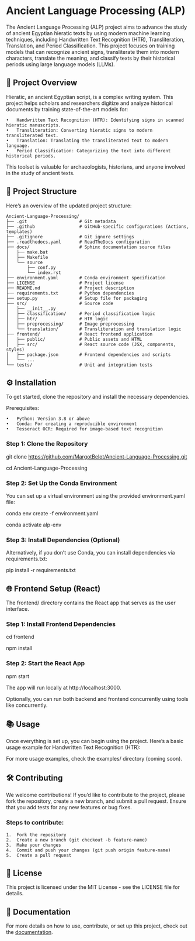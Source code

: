 # Ancient Language Processing (ALP)

The Ancient Language Processing (ALP) project aims to advance the study of ancient Egyptian hieratic texts by using modern machine learning techniques, including Handwritten Text Recognition (HTR), Transliteration, Translation, and Period Classification. This project focuses on training models that can recognize ancient signs, transliterate them into modern characters, translate the meaning, and classify texts by their historical periods using large language models (LLMs).


## 🏺 Project Overview

Hieratic, an ancient Egyptian script, is a complex writing system. This project helps scholars and researchers digitize and analyze historical documents by training state-of-the-art models for:

	•	Handwritten Text Recognition (HTR): Identifying signs in scanned hieratic manuscripts.
	•	Transliteration: Converting hieratic signs to modern transliterated text.
	•	Translation: Translating the transliterated text to modern language.
	•	Period Classification: Categorizing the text into different historical periods.

This toolset is valuable for archaeologists, historians, and anyone involved in the study of ancient texts.


## 📂 Project Structure

Here’s an overview of the updated project structure:

```plain text
Ancient-Language-Processing/
├── .git                    # Git metadata
├── .github                 # GitHub-specific configurations (Actions, templates)
├── .gitignore              # Git ignore settings
├── .readthedocs.yaml       # ReadTheDocs configuration
├── docs/                   # Sphinx documentation source files
│   ├── make.bat
│   ├── Makefile
│   └── source
│       ├── conf.py
│       └── index.rst
├── environment.yaml        # Conda environment specification
├── LICENSE                 # Project license
├── README.md               # Project description
├── requirements.txt        # Python dependencies
├── setup.py                # Setup file for packaging
├── src/                    # Source code
│   ├── __init__.py
│   ├── classification/     # Period classification logic
│   ├── htr/                # HTR logic
│   ├── preprocessing/      # Image preprocessing
│   └── translation/        # Transliteration and translation logic
├── frontend/               # React frontend application
│   ├── public/             # Public assets and HTML
│   ├── src/                # React source code (JSX, components, styles)
│   ├── package.json        # Frontend dependencies and scripts
│   └── ...
└── tests/                  # Unit and integration tests
```


## ⚙️ Installation

To get started, clone the repository and install the necessary dependencies.

Prerequisites:

	•	Python: Version 3.8 or above
	•	Conda: For creating a reproducible environment
	•	Tesseract OCR: Required for image-based text recognition

### Step 1: Clone the Repository

git clone https://github.com/MargotBelot/Ancient-Language-Processing.git

cd Ancient-Language-Processing

### Step 2: Set Up the Conda Environment

You can set up a virtual environment using the provided environment.yaml file:

conda env create -f environment.yaml

conda activate alp-env

### Step 3: Install Dependencies (Optional)

Alternatively, if you don’t use Conda, you can install dependencies via requirements.txt:

pip install -r requirements.txt


## 🌐 Frontend Setup (React)

The frontend/ directory contains the React app that serves as the user interface.

### Step 1: Install Frontend Dependencies

cd frontend

npm install

### Step 2: Start the React App

npm start

The app will run locally at http://localhost:3000.

Optionally, you can run both backend and frontend concurrently using tools like concurrently.


## 📚 Usage

Once everything is set up, you can begin using the project. Here’s a basic usage example for Handwritten Text Recognition (HTR):


For more usage examples, check the examples/ directory (coming soon).


## 🛠 Contributing

We welcome contributions! If you’d like to contribute to the project, please fork the repository, create a new branch, and submit a pull request. Ensure that you add tests for any new features or bug fixes.

### Steps to contribute:

	1.	Fork the repository
	2.	Create a new branch (git checkout -b feature-name)
	3.	Make your changes
	4.	Commit and push your changes (git push origin feature-name)
	5.	Create a pull request


## 📝 License

This project is licensed under the MIT License - see the LICENSE file for details.


## 📄 Documentation

For more details on how to use, contribute, or set up this project, check out the [documentation](https://ancient-langue-processing.readthedocs.io/en/latest/).